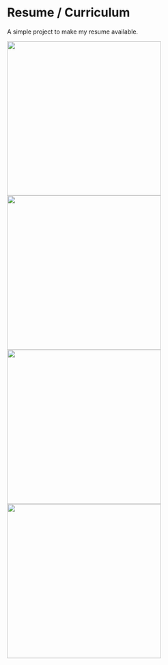 # Resume / Curriculum
A simple project to make my resume available.

<img height="360em" src="https://github.com/GiovaniDamian/Resume/assets/60575219/258033cc-5843-4fad-a2a7-64d2ab10a958"/></br>
<img height="360em" src="https://github.com/GiovaniDamian/Resume/assets/60575219/0b8f6271-5bf7-49cb-8f00-8fe8e842de8c"/></br>
<img height="360em" src="https://github.com/GiovaniDamian/Resume/assets/60575219/fdaca126-6921-4353-ab09-5416b4536dd4"/></br>
<img height="360em" src="https://github.com/GiovaniDamian/Resume/assets/60575219/4bfb7aa0-5b1b-4c0d-9f5e-70673dad9d54"/>
